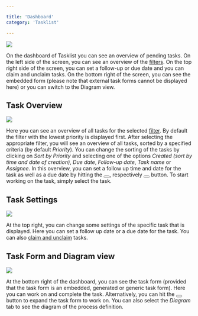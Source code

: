 ```yaml
---

title: 'Dashboard'
category: 'Tasklist'

---
```


<div class="row">
  <div class="col-xs-6 col-sm-6 col-md-3">
    <img data-img-thumb src="ref:asset:/assets/img/implementation-tasklist/tasklist-dashboard-detail.png" />
  </div>
  <div class="col-xs-6 col-sm-6 col-md-9">
    <p>
      On the dashboard of Tasklist you can see an overview of pending tasks. On the left side of the screen, you can see an overview of the <a href="ref:#tasklist-filters">filters</a>. On the top right side of the screen, you can set a follow-up or due date and you can claim and unclaim tasks. On the bottom right of the screen, you can see the embedded form (please note that external task forms cannot be displayed here) or you can switch to the Diagram view.
    </p>
  </div>
</div>

## Task Overview

<div class="row">
  <div class="col-xs-6 col-sm-6 col-md-3">
    <img data-img-thumb src="ref:asset:/assets/img/implementation-tasklist/tasklist-task-overview.png" />
  </div>
  <div class="col-xs-6 col-sm-6 col-md-9">
    <p>
      Here you can see an overview of all tasks for the selected <a href="ref:#tasklist-filters">filter</a>. By default the filter with the lowest priority is displayed first. After selecting the appropriate filter, you will see an overview of all tasks, sorted by a specified criteria (by default <i>Priority</i>). You can change the sorting of the tasks by clicking on <i>Sort by Priority</i> and selecting one of the options <i>Created (sort by time and date of creation)</i>, <i>Due date</i>, <i>Follow-up date</i>, <i>Task name</i> or <i>Assignee</i>. In this overview, you can set a follow up time and date for the task as well as a due date by hitting the <button class="btn btn-xs"><i class="glyphicon glyphicon-bell"></i></button>, respectively <button class="btn btn-xs"><i class="glyphicon glyphicon-calendar"></i></button> button. To start working on the task, simply select the task.
    </p>
  </div>
</div>

## Task Settings

<div class="row">
  <div class="col-xs-6 col-sm-6 col-md-3">
    <img data-img-thumb src="ref:asset:/assets/img/implementation-tasklist/tasklist-start-page-options.png" />
  </div>
  <div class="col-xs-6 col-sm-6 col-md-9">
    <p>
      At the top right, you can change some settings of the specific task that is displayed. Here you can set a follow up date or a due date for the task. You can also <a href="#ref:#tasklist-working-with-tasklist-un-claim-a-task">claim and unclaim</a> tasks.
  </div>
</div>


## Task Form and Diagram view

<div class="row">
  <div class="col-xs-6 col-sm-6 col-md-3">
    <img data-img-thumb src="ref:asset:/assets/img/implementation-tasklist/tasklist-preview.png" />
  </div>
  <div class="col-xs-6 col-sm-6 col-md-9">
    <p>
      At the bottom right of the dashboard, you can see the task form (provided that the task form is an embedded, generated or generic task form). Here you can work on and complete the task. Alternatively, you can hit the <button class="btn btn-xs"><i class="glyphicon glyphicon-fullscreen"></i></button> button to expand the task form to work on. You can also select the <i>Diagram</i> tab to see the diagram of the process definition.
    </p>
  </div>
</div>